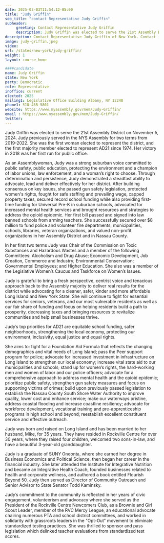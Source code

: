 ```yaml
---
date: 2025-03-03T11:54:12-05:00
title: "Judy Griffin"
seo_title: "contact Representative Judy Griffin"
subheader:
     greeting: Contact Representative Judy Griffin
     description: Judy Griffin was elected to serve the 21st Assembly District on November 5, 2024. Judy previously served in the NYS Assembly for two terms from 2019-2022. She was the first woman elected to represent the district, and the first majority member elected to represent AD21 since 1974. Her victory in 2018 was her first run for public office.
description: Contact Representative Judy Griffin of New York. Contact information for Judy Griffin includes email address, phone number, and mailing address.
image: judy-griffin.jpeg
video:
url: /states/new-york/judy-griffin/
weight: 1
layout: course_home

####candidate
name: Judy Griffin
state: New York
party: Democratic
role: Representative
inoffice: current
elected: 2025
mailing1: Legislative Office Building Albany, NY 12248
phone1: 518-455-5801
website: https://www.nyassembly.gov/mem/Judy-Griffin/
email : https://www.nyassembly.gov/mem/Judy-Griffin/
twitter: 
---
```

Judy Griffin was elected to serve the 21st Assembly District on November 5, 2024. Judy previously served in the NYS Assembly for two terms from 2019-2022. She was the first woman elected to represent the district, and the first majority member elected to represent AD21 since 1974. Her victory in 2018 was her first run for public office.

As an Assemblywoman, Judy was a strong suburban voice committed to public safety, public education, protecting the environment and a champion of labor unions, law enforcement, and a woman’s right to choose. Through determination and persistence, Judy demonstrated a steadfast ability to advocate, lead and deliver effectively for her district. After building consensus on key issues, she passed gun safety legislation, protected women's rights, fought for safe staffing and prevailing wage, capped property taxes, secured record school funding while also providing first-time funding for Universal Pre-K in suburban schools, advocated for increased mental health services and brought resources and strategies to address the opioid epidemic. Her first bill passed and signed into law banned schools from arming teachers. She successfully secured over $8 million to fund police and volunteer fire departments, municipalities, schools, libraries, veteran organizations, and valued non-profit organizations in her Assembly District and in Nassau County.

In her first two terms Judy was Chair of the Commission on Toxic Substances and Hazardous Wastes and a member of the following Committees: Alcoholism and Drug Abuse; Economic Development, Job Creation, Commerce and Industry; Environmental Conservation; Governmental Employees; and Higher Education. She also was a member of the Legislative Women’s Caucus and Taskforce on Women’s Issues.

Judy is grateful to bring a fresh perspective, centrist voice and tenacious approach back to the Assembly majority to deliver real results for the district while advocating for a cleaner, safer, kinder and more affordable Long Island and New York State. She will continue to fight for essential services for seniors, veterans, and our most vulnerable residents as well as our fair share of funding and focus on helping residents build a path to prosperity, decreasing taxes and bringing resources to revitalize communities and help small businesses thrive.

Judy’s top priorities for AD21 are equitable school funding, safer neighborhoods, strengthening the local economy, protecting our environment, inclusivity, equal justice and equal rights.

She aims to: fight for a Foundation Aid Formula that reflects the changing demographics and vital needs of Long Island; pass the Peer support program for police; advocate for increased investment in infrastructure on Long Island to strengthen our local economy; increase vital state aid to our municipalities and schools; stand up for women’s rights, the hard-working men and women of labor and our police officers; advocate for a comprehensive approach to address mental health and the opioid epidemic; prioritize public safety, strengthen gun safety measures and focus on supporting victims of crimes; build upon previously passed legislation to establish the Nassau County South Shore Water Authority to improve quality, lower cost and enhance service; make our waterways pristine, address coastal flooding and increase coastline resiliency; advocate for workforce development, vocational training and pre-apprenticeship programs in high school and beyond; reestablish excellent constituent service and effective outreach.

Judy was born and raised on Long Island and has been married to her husband, Mike, for 35 years. They have resided in Rockville Centre for over 30 years, where they raised four children, welcomed two sons-in-law, and have a beautiful 3-year-old granddaughter.

Judy is a graduate of SUNY Oneonta, where she earned her degree in Business Economics and Political Science, then began her career in the financial industry. She later attended the Institute for Integrative Nutrition and became an Integrative Health Coach, founded businesses related to health and corporate wellness, and authored a book entitled Flourish Beyond 50. Judy then served as Director of Community Outreach and Senior Advisor to State Senator Todd Kaminsky.

Judy’s commitment to the community is reflected in her years of civic engagement, volunteerism and advocacy where she served as the President of the Rockville Centre Newcomers Club, as a Brownie and Girl Scout Leader, member of the RVC Mercy League, an educational advocate chairing numerous PTA and school district committees, and worked in solidarity with grassroots leaders in the "Opt-Out" movement to eliminate standardized testing practices. She was thrilled to sponsor and pass legislation which delinked teacher evaluations from standardized test scores.
